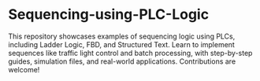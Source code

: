 # Sequencing-using-PLC-Logic
This repository showcases examples of sequencing logic using PLCs, including Ladder Logic, FBD, and Structured Text. Learn to implement sequences like traffic light control and batch processing, with step-by-step guides, simulation files, and real-world applications. Contributions are welcome!
